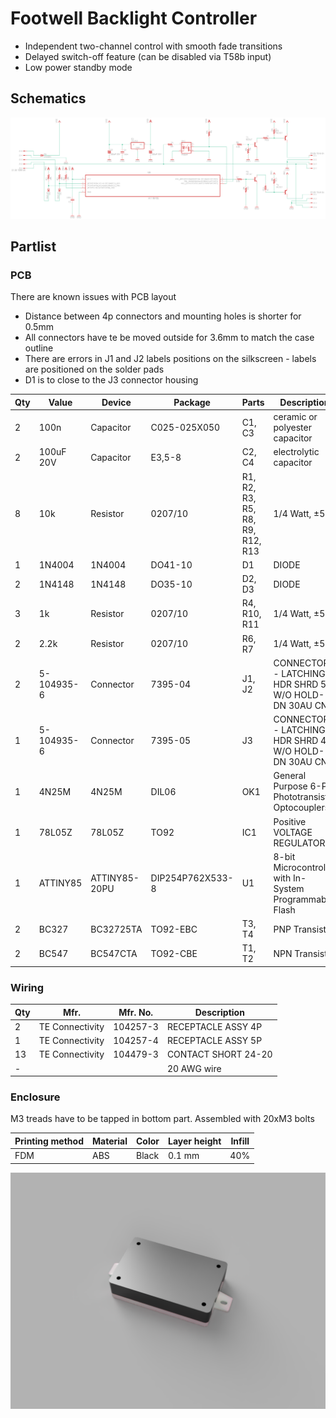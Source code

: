 # Footwell Backlight Controller

- Independent two-channel control with smooth fade transitions
- Delayed switch-off feature (can be disabled via T58b input)
- Low power standby mode

## Schematics

![schematics.png](pcb/schematics.png)

## Partlist

### PCB

There are known issues with PCB layout

- Distance between 4p connectors and mounting holes is shorter for 0.5mm
- All connectors have te be moved outside for 3.6mm to match the case outline
- There are errors in J1 and J2 labels positions on the silkscreen - labels are positioned on the solder pads
- D1 is to close to the J3 connector housing

| Qty | Value        | Device        | Package          | Parts                            | Description                                             | MF MPN        | OC_FARNELL | OC_NEWARK | PACKAGE  | SUPPLIER        |
|-----|--------------|---------------|------------------|----------------------------------|---------------------------------------------------------|---------------|------------|-----------|----------|-----------------|
| 2   | 100n         | Capacitor     | C025-025X050     | C1, C3                           | ceramic or polyester capacitor                          |               |            |           |          |                 |
| 2   | 100uF 20V    | Capacitor     | E3,5-8           | C2, C4                           | electrolytic capacitor                                  |               |            |           |          |                 |
| 8   | 10k          | Resistor      | 0207/10          | R1, R2, R3, R5, R8, R9, R12, R13 | 1/4 Watt, ±5%                                           |               |            |           |          |                 |
| 1   | 1N4004       | 1N4004        | DO41-10          | D1                               | DIODE                                                   |               |            |           |          |                 |
| 2   | 1N4148       | 1N4148        | DO35-10          | D2, D3                           | DIODE                                                   |               |            |           |          |                 |
| 3   | 1k           | Resistor      | 0207/10          | R4, R10, R11                     | 1/4 Watt, ±5%                                           |               |            |           |          |                 |
| 2   | 2.2k         | Resistor      | 0207/10          | R6, R7                           | 1/4 Watt, ±5%                                           |               |            |           |          |                 |
| 2   | 5-104935-6   | Connector     | 7395-04          | J1, J2                           | CONNECTOR - LATCHING HDR SHRD 5P W/O HOLD-DN 30AU CNT   | 5-104935-6    |            |           |          | TE Connectivity |
| 1   | 5-104935-6   | Connector     | 7395-05          | J3                               | CONNECTOR - LATCHING HDR SHRD 4P W/O HOLD-DN 30AU CNT   | 5-104935-1    |            |           |          | TE Connectivity |
| 1   | 4N25M        | 4N25M         | DIL06            | OK1                              | General Purpose 6-Pin Phototransistor Optocouplers      | 4N25-M        | 1021349    | 98K9084   |          |                 |
| 1   | 78L05Z       | 78L05Z        | TO92             | IC1                              | Positive VOLTAGE REGULATOR                              |               |            |           |          |                 |
| 1   | ATTINY85     | ATTINY85-20PU | DIP254P762X533-8 | U1                               | 8-bit Microcontroller with In-System Programmable Flash | ATTINY85-20PU | 1455162    | 58M3796   | PDIP-8   | Atmel           |
| 2   | BC327        | BC32725TA     | TO92-EBC         | T3, T4                           | PNP Transistor                                          |               |            |           |          |                 |
| 2   | BC547        | BC547CTA      | TO92-CBE         | T1, T2                           | NPN Transistor                                          |               |            |           |          |                 |

### Wiring

| Qty | Mfr.            | Mfr. No. | Description         |
|-----|-----------------|----------|---------------------|
| 2   | TE Connectivity | 104257-3 | RECEPTACLE ASSY 4P  |
| 1   | TE Connectivity | 104257-4 | RECEPTACLE ASSY 5P  |
| 13  | TE Connectivity | 104479-3 | CONTACT SHORT 24-20 |
| -   |                 |          | 20 AWG wire         |

### Enclosure

M3 treads have to be tapped in bottom part. Assembled with 20xM3 bolts

| Printing method | Material | Color | Layer height | Infill |
|-----------------|----------|-------|--------------|--------|
| FDM             | ABS      | Black | 0.1 mm       | 40%    |

![enclosure_customized_view.png](enclosure/enclosure_customized_view.png)
